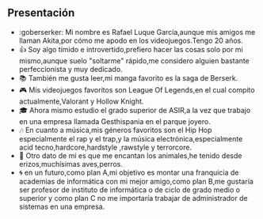 ## Presentación
* :goberserker: Mi nombre es Rafael Luque García,aunque mis amigos me llaman Akita,por cómo me apodo en los videojuegos.Tengo 20 años.
* :+1: Soy algo tímido e introvertido,prefiero hacer las cosas solo por mi mismo,aunque suelo "soltarme" rápido,me considero alguien bastante perfeccionista y muy dedicado.
* :books: También me gusta leer,mi manga favorito es la saga de Berserk.
* :video_game: Mis videojuegos favoritos son League Of Legends,en el cual compito actualmente,Valorant y Hollow Knight.
* :mortar_board: Ahora mismo estudio el grado superior de ASIR,a la vez que trabajo en una empresa llamada Gesthispania en el parque joyero.
* :notes: En cuanto a música,mis géneros favoritos son el Hip Hop especialmente el rap y el trap,y la música electrónica,especialmente acid tecno,hardcore,hardstyle ,rawstyle y terrorcore.
* :dog: Otro dato de mi es que me encantan los animales,he tenido desde erizos,muchísimas aves,perros.
* :cyclone: en un futuro,como plan A,mi objetivo es montar una franquicia de academias de informática con mi mejor amigo,como plan B,me gustaría ser profesor de instituto de informática o de ciclo de grado medio o superior y como plan C no me importaría trabajar de administrador de sistemas en una empresa. 